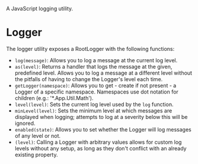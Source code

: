 A JavaScript logging utility.

# Logger

The logger utility exposes a RootLogger with the following functions:

- `log(message)`: Allows you to log a message at the current log level.
- `as(level)`: Returns a handler that logs the message at the given, predefined level. Allows you to log a message at a different level without the pitfalls of having to change the Logger's level each time.
- `getLogger(namespace)`: Allows you to get - create if not present - a Logger of a specific namespace. Namespaces use dot notation for children (e.g.: '\*.App.Util.Math').
- `level(level)`: Sets the current log level used by the `log` function.
- `minLevel(level)`: Sets the minimum level at which messages are displayed when logging; attempts to log at a severity below this will be ignored.
- `enabled(state)`: Allows you to set whether the Logger will log messages of any level or not.
- `(level)`: Calling a Logger with arbitrary values allows for custom log levels without any setup, as long as they don't conflict with an already existing property.
